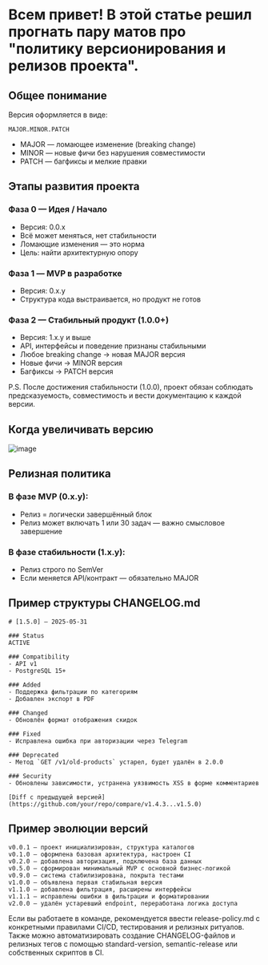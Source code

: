 # Всем привет! В этой статье решил прогнать пару матов про "политику версионирования и релизов проекта".
## Общее понимание
Версия оформляется в виде:
```
MAJOR.MINOR.PATCH
```
- MAJOR — ломающее изменение (breaking change)
- MINOR — новые фичи без нарушения совместимости
- PATCH — багфиксы и мелкие правки

## Этапы развития проекта
### Фаза 0 — Идея / Начало
- Версия: 0.0.x
- Всё может меняться, нет стабильности
- Ломающие изменения — это норма
- Цель: найти архитектурную опору

### Фаза 1 — MVP в разработке
- Версия: 0.x.y
- Структура кода выстраивается, но продукт не готов

### Фаза 2 — Стабильный продукт (1.0.0+)
- Версия: 1.x.y и выше
- API, интерфейсы и поведение признаны стабильными
- Любое breaking change → новая MAJOR версия
- Новые фичи → MINOR версия
- Багфиксы → PATCH версия

P.S.
После достижения стабильности (1.0.0), проект обязан соблюдать предсказуемость, совместимость и вести документацию к каждой версии.

## Когда увеличивать версию
![image](https://github.com/user-attachments/assets/7face000-5851-44f1-a15d-83c595727fb4)

## Релизная политика
### В фазе MVP (0.x.y):
- Релиз = логически завершённый блок
- Релиз может включать 1 или 30 задач — важно смысловое завершение

### В фазе стабильности (1.x.y):
- Релиз строго по SemVer
- Если меняется API/контракт — обязательно MAJOR

## Пример структуры CHANGELOG.md
```
# [1.5.0] — 2025-05-31

### Status
ACTIVE

### Compatibility
- API v1
- PostgreSQL 15+

### Added
- Поддержка фильтрации по категориям
- Добавлен экспорт в PDF

### Changed
- Обновлён формат отображения скидок

### Fixed
- Исправлена ошибка при авторизации через Telegram

### Deprecated
- Метод `GET /v1/old-products` устарел, будет удалён в 2.0.0

### Security
- Обновлены зависимости, устранена уязвимость XSS в форме комментариев

[Diff с предыдущей версией](https://github.com/your/repo/compare/v1.4.3...v1.5.0)
```

## Пример эволюции версий
```
v0.0.1 — проект инициализирован, структура каталогов
v0.1.0 — оформлена базовая архитектура, настроен CI
v0.2.0 — добавлена авторизация, подключена база данных
v0.5.0 — сформирован минимальный MVP с основной бизнес-логикой
v0.9.0 — система стабилизирована, покрыта тестами
v1.0.0 — объявлена первая стабильная версия
v1.1.0 — добавлена фильтрация, расширены интерфейсы
v1.1.1 — исправлены ошибки в фильтрации и форматировании
v2.0.0 — удалён устаревший endpoint, переработана логика доступа
```

Если вы работаете в команде, рекомендуется ввести release-policy.md с конкретными правилами CI/CD, тестирования и релизных ритуалов. Также можно автоматизировать создание CHANGELOG-файлов и релизных тегов с помощью standard-version, semantic-release или собственных скриптов в CI.
